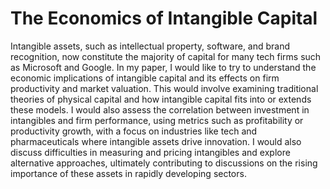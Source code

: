 # The Economics of Intangible Capital

Intangible assets, such as intellectual property, software, and brand recognition, now constitute the majority of capital for many tech firms such as Microsoft and Google. In my paper, I would like to try to understand the economic implications of intangible capital and its effects on firm productivity and market valuation. This would involve examining traditional theories of physical capital and how intangible capital fits into or extends these models. I would also assess the correlation between investment in intangibles and firm performance, using metrics such as profitability or productivity growth, with a focus on industries like tech and pharmaceuticals where intangible assets drive innovation. I would also discuss difficulties in measuring and pricing intangibles and explore alternative approaches, ultimately contributing to  discussions on the rising importance of these assets in rapidly developing sectors.
